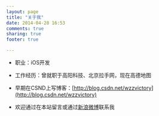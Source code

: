 ```yaml
---
layout: page
title: "关于我"
date: 2014-04-28 16:53
comments: true
sharing: true
footer: true

---
```



* 职业：iOS开发

* 工作经历：曾就职于高阳科技、北京拉手网，现在高德地图

* 早期在CSND上写博客：[http://blog.csdn.net/wzzvictory](http://blog.csdn.net/wzzvictory)

* 欢迎通过在本站留言或通过[新浪微博](http://weibo.com/foogry)联系我